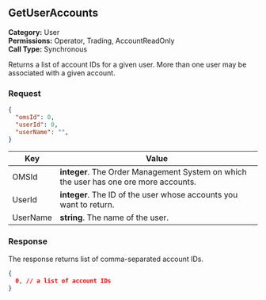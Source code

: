 ## GetUserAccounts

**Category:** User<br />
**Permissions:** Operator, Trading, AccountReadOnly<br />
**Call Type:** Synchronous

Returns a list of account IDs for a given user. More than one user may be associated with a given account. 

### Request

```json
{
  "omsId": 0,
  "userId": 0,
  "userName": "",
}
```

| Key   | Value                                                        |
| -------- | ------------------------------------------------------------ |
| OMSId    | **integer**. The Order Management System on which the user has one ore more accounts. |
| UserId   | **integer**. The ID of the user whose accounts you want to return. |
| UserName | **string**. The name of the user.                            |

### Response

The response returns list of comma-separated account IDs.

```json
{
  0, // a list of account IDs
}
```

